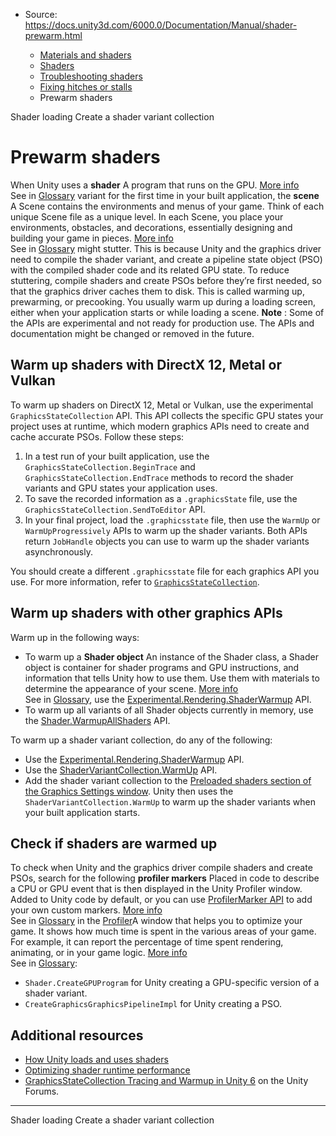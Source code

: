 * Source: https://docs.unity3d.com/6000.0/Documentation/Manual/shader-prewarm.html

  * [Materials and shaders](https://docs.unity3d.com/6000.0/Documentation/Manual/materials-and-shaders.html)
  * [Shaders](https://docs.unity3d.com/6000.0/Documentation/Manual/Shaders.html)
  * [Troubleshooting shaders](https://docs.unity3d.com/6000.0/Documentation/Manual/shader-troubleshooting.html)
  * [Fixing hitches or stalls](https://docs.unity3d.com/6000.0/Documentation/Manual/shader-reduce-stalling.html)
  * Prewarm shaders


[](https://docs.unity3d.com/6000.0/Documentation/Manual/shader-loading.html)
Shader loading
[](https://docs.unity3d.com/6000.0/Documentation/Manual/shader-variant-collections.html)
Create a shader variant collection
# Prewarm shaders
When Unity uses a **shader** A program that runs on the GPU. [More info](https://docs.unity3d.com/6000.0/Documentation/Manual/Shaders.html)  
See in [Glossary](https://docs.unity3d.com/6000.0/Documentation/Manual/Glossary.html#Shader) variant for the first time in your built application, the **scene** A Scene contains the environments and menus of your game. Think of each unique Scene file as a unique level. In each Scene, you place your environments, obstacles, and decorations, essentially designing and building your game in pieces. [More info](https://docs.unity3d.com/6000.0/Documentation/Manual/CreatingScenes.html)  
See in [Glossary](https://docs.unity3d.com/6000.0/Documentation/Manual/Glossary.html#Scene) might stutter. This is because Unity and the graphics driver need to compile the shader variant, and create a pipeline state object (PSO) with the compiled shader code and its related GPU state.
To reduce stuttering, compile shaders and create PSOs before they’re first needed, so that the graphics driver caches them to disk. This is called warming up, prewarming, or precooking. You usually warm up during a loading screen, either when your application starts or while loading a scene. 
**Note** : Some of the APIs are experimental and not ready for production use. The APIs and documentation might be changed or removed in the future.
## Warm up shaders with DirectX 12, Metal or Vulkan
To warm up shaders on DirectX 12, Metal or Vulkan, use the experimental `GraphicsStateCollection` API. This API collects the specific GPU states your project uses at runtime, which modern graphics APIs need to create and cache accurate PSOs.
Follow these steps:
  1. In a test run of your built application, use the `GraphicsStateCollection.BeginTrace` and `GraphicsStateCollection.EndTrace` methods to record the shader variants and GPU states your application uses.
  2. To save the recorded information as a `.graphicsState` file, use the `GraphicsStateCollection.SendToEditor` API.
  3. In your final project, load the `.graphicsstate` file, then use the `WarmUp` or `WarmUpProgressively` APIs to warm up the shader variants. Both APIs return `JobHandle` objects you can use to warm up the shader variants asynchronously.


You should create a different `.graphicsstate` file for each graphics API you use.
For more information, refer to [`GraphicsStateCollection`](https://docs.unity3d.com/6000.0/Documentation/ScriptReference/Experimental.Rendering.GraphicsStateCollection.html).
## Warm up shaders with other graphics APIs
Warm up in the following ways:
  * To warm up a **Shader object** An instance of the Shader class, a Shader object is container for shader programs and GPU instructions, and information that tells Unity how to use them. Use them with materials to determine the appearance of your scene. [More info](https://docs.unity3d.com/6000.0/Documentation/Manual/shader-objects.html)  
See in [Glossary](https://docs.unity3d.com/6000.0/Documentation/Manual/Glossary.html#Shaderobject), use the [Experimental.Rendering.ShaderWarmup](https://docs.unity3d.com/6000.0/Documentation/ScriptReference/Experimental.Rendering.ShaderWarmup.html) API.
  * To warm up all variants of all Shader objects currently in memory, use the [Shader.WarmupAllShaders](https://docs.unity3d.com/6000.0/Documentation/ScriptReference/Shader.WarmupAllShaders.html) API.


To warm up a shader variant collection, do any of the following:
  * Use the [Experimental.Rendering.ShaderWarmup](https://docs.unity3d.com/6000.0/Documentation/ScriptReference/Experimental.Rendering.ShaderWarmup.html) API.
  * Use the [ShaderVariantCollection.WarmUp](https://docs.unity3d.com/6000.0/Documentation/ScriptReference/ShaderVariantCollection.WarmUp.html) API.
  * Add the shader variant collection to the [Preloaded shaders section of the Graphics Settings window](https://docs.unity3d.com/6000.0/Documentation/Manual/class-GraphicsSettings.html#shader-loading). Unity then uses the `ShaderVariantCollection.WarmUp` to warm up the shader variants when your built application starts.


## Check if shaders are warmed up
To check when Unity and the graphics driver compile shaders and create PSOs, search for the following **profiler markers** Placed in code to describe a CPU or GPU event that is then displayed in the Unity Profiler window. Added to Unity code by default, or you can use [ProfilerMarker API](https://docs.unity3d.com/Packages/com.unity.profiling.core@latest/index.html?subfolder=/manual/profilermarker-guide.html) to add your own custom markers. [More info](https://docs.unity3d.com/6000.0/Documentation/Manual/profiler-markers.html)  
See in [Glossary](https://docs.unity3d.com/6000.0/Documentation/Manual/Glossary.html#Profilermarker) in the [Profiler](https://docs.unity3d.com/6000.0/Documentation/Manual/Profiler.html)A window that helps you to optimize your game. It shows how much time is spent in the various areas of your game. For example, it can report the percentage of time spent rendering, animating, or in your game logic. [More info](https://docs.unity3d.com/6000.0/Documentation/Manual/Profiler.html)  
See in [Glossary](https://docs.unity3d.com/6000.0/Documentation/Manual/Glossary.html#Profiler):
  * `Shader.CreateGPUProgram` for Unity creating a GPU-specific version of a shader variant.
  * `CreateGraphicsGraphicsPipelineImpl` for Unity creating a PSO.


## Additional resources
  * [How Unity loads and uses shaders](https://docs.unity3d.com/6000.0/Documentation/Manual/shader-loading.html)
  * [Optimizing shader runtime performance](https://docs.unity3d.com/6000.0/Documentation/Manual/SL-ShaderPerformance.html)
  * [GraphicsStateCollection Tracing and Warmup in Unity 6](https://forum.unity.com/threads/graphicsstatecollection-tracing-and-warmup-in-unity-6.1606386/) on the Unity Forums.


* * *
[](https://docs.unity3d.com/6000.0/Documentation/Manual/shader-loading.html)
Shader loading
[](https://docs.unity3d.com/6000.0/Documentation/Manual/shader-variant-collections.html)
Create a shader variant collection
